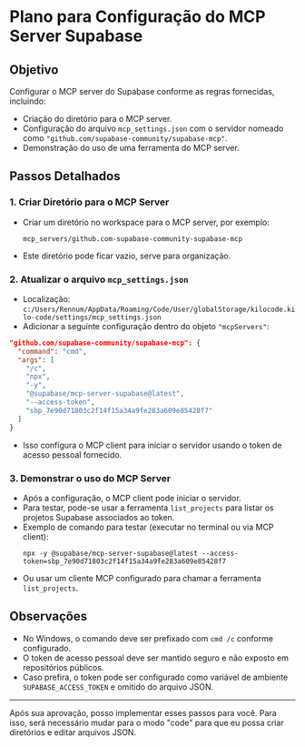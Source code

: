# Plano para Configuração do MCP Server Supabase

## Objetivo
Configurar o MCP server do Supabase conforme as regras fornecidas, incluindo:
- Criação do diretório para o MCP server.
- Configuração do arquivo `mcp_settings.json` com o servidor nomeado como `"github.com/supabase-community/supabase-mcp"`.
- Demonstração do uso de uma ferramenta do MCP server.

## Passos Detalhados

### 1. Criar Diretório para o MCP Server
- Criar um diretório no workspace para o MCP server, por exemplo:
  ```
  mcp_servers/github.com-supabase-community-supabase-mcp
  ```
- Este diretório pode ficar vazio, serve para organização.

### 2. Atualizar o arquivo `mcp_settings.json`
- Localização: `c:/Users/Rennum/AppData/Roaming/Code/User/globalStorage/kilocode.kilo-code/settings/mcp_settings.json`
- Adicionar a seguinte configuração dentro do objeto `"mcpServers"`:

```json
"github.com/supabase-community/supabase-mcp": {
  "command": "cmd",
  "args": [
    "/c",
    "npx",
    "-y",
    "@supabase/mcp-server-supabase@latest",
    "--access-token",
    "sbp_7e90d71803c2f14f15a34a9fe283a609e85428f7"
  ]
}
```

- Isso configura o MCP client para iniciar o servidor usando o token de acesso pessoal fornecido.

### 3. Demonstrar o uso do MCP Server
- Após a configuração, o MCP client pode iniciar o servidor.
- Para testar, pode-se usar a ferramenta `list_projects` para listar os projetos Supabase associados ao token.
- Exemplo de comando para testar (executar no terminal ou via MCP client):
  ```
  npx -y @supabase/mcp-server-supabase@latest --access-token=sbp_7e90d71803c2f14f15a34a9fe283a609e85428f7
  ```
- Ou usar um cliente MCP configurado para chamar a ferramenta `list_projects`.

## Observações
- No Windows, o comando deve ser prefixado com `cmd /c` conforme configurado.
- O token de acesso pessoal deve ser mantido seguro e não exposto em repositórios públicos.
- Caso prefira, o token pode ser configurado como variável de ambiente `SUPABASE_ACCESS_TOKEN` e omitido do arquivo JSON.

---

Após sua aprovação, posso implementar esses passos para você. Para isso, será necessário mudar para o modo "code" para que eu possa criar diretórios e editar arquivos JSON.